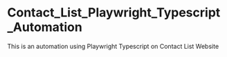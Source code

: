 # Contact_List_Playwright_Typescript_Automation
This is an automation using Playwright Typescript on Contact List Website
